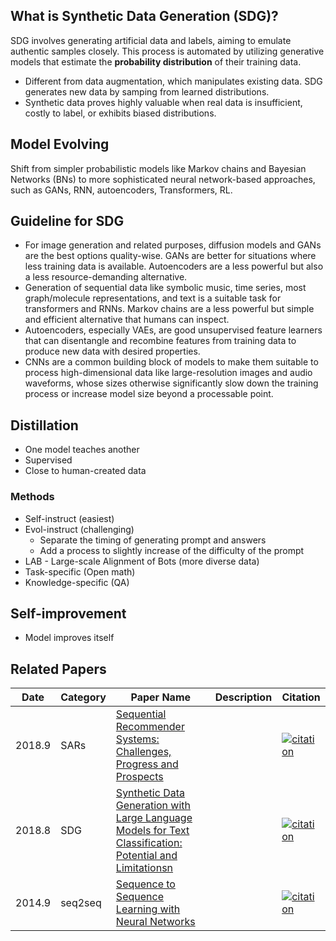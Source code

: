 ## What is Synthetic Data Generation (SDG)?
SDG involves generating artificial data and labels, aiming to emulate authentic samples closely. This process is automated by utilizing generative models that estimate the __probability distribution__ of their training data.
- Different from data augmentation, which manipulates existing data. SDG generates new data by samping from learned distributions.
-  Synthetic data proves highly valuable when real data is insufficient, costly to label, or exhibits biased distributions.

## Model Evolving
Shift from simpler probabilistic models like Markov chains and Bayesian Networks (BNs) to more sophisticated neural network-based approaches, such as GANs, RNN, autoencoders, Transformers, RL.

## Guideline for SDG
- For image generation and related purposes, diffusion models and GANs are the best options quality-wise. GANs are better for situations where less training data is available. Autoencoders are a less powerful but also a less resource-demanding alternative.
- Generation of sequential data like symbolic music, time series, most graph/molecule representations, and text is a suitable task for transformers and RNNs. Markov chains are a less powerful but simple and efficient alternative that humans can inspect.
- Autoencoders, especially VAEs, are good unsupervised feature learners that can disentangle and recombine features from training data to produce new data with desired properties.
- CNNs are a common building block of models to make them suitable to process high-dimensional data like large-resolution images and audio waveforms, whose sizes otherwise significantly slow down the training process or increase model size beyond a processable point.

## Distillation
- One model teaches another
- Supervised
- Close to human-created data

### Methods
- Self-instruct (easiest)
- Evol-instruct (challenging)
    - Separate the timing of generating prompt and answers
    - Add a process to slightly increase of the difficulty of the prompt
- LAB - Large-scale Alignment of Bots (more diverse data)
- Task-specific (Open math)
- Knowledge-specific (QA)

## Self-improvement
- Model improves itself


## Related Papers
<table>
  <thead>
    <tr>
      <th>Date</th>
      <th>Category</th>
      <th>Paper Name</th>
      <th>Description</th>
      <th>Citation</th>
    </tr>
  </thead>
  <tbody>
    <tr>
      <td>2018.9</td>
      <td>SARs</td>
      <td><a href="https://www.ijcai.org/Proceedings/2019/0883.pdf">Sequential Recommender Systems: Challenges, Progress and Prospects</a></td>
      <td>
      </td>
      <td><a href="https://www.semanticscholar.org/paper/Sequential-Recommender-Systems%3A-Challenges%2C-and-Wang-Hu/d837642802ffc85e193694f94f7499276864648e"><img src="https://img.shields.io/badge/dynamic/json?label=citation&query=citationCount&url=https%3A%2F%2Fapi.semanticscholar.org%2Fgraph%2Fv1%2Fpaper%2Fd837642802ffc85e193694f94f7499276864648e%3Ffields%3DcitationCount" alt="citation"></a></td>
    </tr>
    <tr>
      <td>2018.8</td>
      <td>SDG</td>
      <td><a href="https://arxiv.org/pdf/2310.07849">Synthetic Data Generation with Large Language Models for Text Classification: Potential and Limitationsn</a></td>
      <td>
      </td>
      <td><a href="https://www.semanticscholar.org/paper/Sequential-Recommender-Systems%3A-Challenges%2C-and-Wang-Hu/d837642802ffc85e193694f94f7499276864648e"><img src="https://img.shields.io/badge/dynamic/json?label=citation&query=citationCount&url=https%3A%2F%2Fapi.semanticscholar.org%2Fgraph%2Fv1%2Fpaper%2F29f07e73b7aaa7e9e950c59710472c62316be74a%3Ffields%3DcitationCount" alt="citation"></a></td>
    </tr>
    <tr>
      <td>2014.9</td>
      <td>seq2seq</td>
      <td><a href="https://arxiv.org/abs/1409.3215">Sequence to Sequence Learning with Neural Networks</a></td>
      <td>
      </td>
      <td><a href="https://www.semanticscholar.org/paper/Sequence-to-Sequence-Learning-with-Neural-Networks-Sutskever-Vinyals/cea967b59209c6be22829699f05b8b1ac4dc092d"><img src="https://img.shields.io/badge/dynamic/json?label=citation&query=citationCount&url=https%3A%2F%2Fapi.semanticscholar.org%2Fgraph%2Fv1%2Fpaper%2Fcea967b59209c6be22829699f05b8b1ac4dc092d%3Ffields%3DcitationCount" alt="citation"></a></td>
    </tr>
